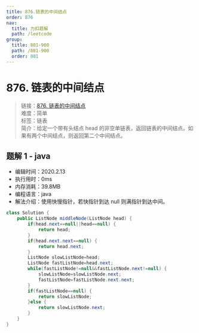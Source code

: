 ```yaml
---
title: 876.链表的中间结点
order: 876
nav:
  title: 力扣题解
  path: /leetcode
group:
  title: 801-900
  path: /801-900
  order: 801
---
```


# 876. 链表的中间结点

> 链接：[876. 链表的中间结点](https://leetcode-cn.com/problems/middle-of-the-linked-list/)  
> 难度：简单  
> 标签：链表  
> 简介：给定一个带有头结点 head 的非空单链表，返回链表的中间结点。如果有两个中间结点，则返回第二个中间结点。

## 题解 1 - java

- 编辑时间：2020.2.13
- 执行用时：0ms
- 内存消耗：39.8MB
- 编程语言：java
- 解法介绍：使用快慢指针，若快指针到达 null 则满指针到达中间。

```java
class Solution {
    public ListNode middleNode(ListNode head) {
        if(head.next==null||head==null) {
			return head;
		}
		if(head.next.next==null) {
			return head.next;
		}
		ListNode slowListNode=head;
		ListNode fastListNode=head.next;
		while(fastListNode!=null&&fastListNode.next!=null) {
			slowListNode=slowListNode.next;
			fastListNode=fastListNode.next.next;
		}
		if(fastListNode==null) {
			return slowListNode;
		}else {
			return slowListNode.next;
		}
    }
}
```
